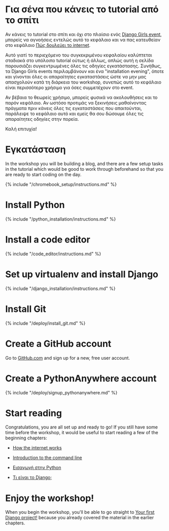 # Για σένα που κάνεις το tutorial από το σπίτι

Αν κάνεις το tutorial στο σπίτι και όχι στο πλαίσιο ενός [Django Girls event](https://djangogirls.org/events/), μπορείς να αγνοήσεις εντελώς αυτό το κεφάλαιο και να πας κατευθείαν στο κεφάλαιο [Πώς δουλεύει το internet](../how_the_internet_works/README.md).

Αυτό γιατί το περιεχόμενο του συγκεκριμένου κεφαλαίου καλύπτεται σταδιακά στο υπόλοιπο tutorial ούτως ή άλλως, απλώς αυτή η σελίδα παρουσιάζει συγκεντρωμένες όλες τις οδηγίες εγκατάστασης. Συνήθως, τα Django Girls events περιλαμβάνουν και ένα "installation evening", όποτε και γίνονται όλες οι απαραίτητες εγκαταστάσεις ώστε να μην μας απασχολούν κατά τη διάρκεια του workshop, συνεπώς αυτό το κεφάλαιο είναι περισσότερο χρήσιμο για όσες συμμετέχουν στο event.

Αν βέβαια το θεωρείς χρήσιμο, μπορείς φυσικά να ακολουθήσεις και το παρόν κεφάλαιο. Αν ωστόσο προτιμάς να ξεκινήσεις μαθαίνοντας πράγματα πριν κάνεις όλες τις εγκαταστάσεις που απαιτούνται, παράλειψε το κεφάλαιο αυτό και εμείς θα σου δώσουμε όλες τις απαραίτητες οδηγίες στην πορεία.

Καλή επιτυχία!

# Εγκατάσταση

In the workshop you will be building a blog, and there are a few setup tasks in the tutorial which would be good to work through beforehand so that you are ready to start coding on the day.

<!--sec data-title="Chromebook setup (if you're using one)"
data-id="chromebook_setup" data-collapse=true ces--> {% include "/chromebook_setup/instructions.md" %} 

<!--endsec-->

# Install Python

{% include "/python_installation/instructions.md" %}

# Install a code editor

{% include "/code_editor/instructions.md" %}

# Set up virtualenv and install Django

{% include "/django_installation/instructions.md" %}

# Install Git

{% include "/deploy/install_git.md" %}

# Create a GitHub account

Go to [GitHub.com](https://www.github.com) and sign up for a new, free user account.

# Create a PythonAnywhere account

{% include "/deploy/signup_pythonanywhere.md" %}

# Start reading

Congratulations, you are all set up and ready to go! If you still have some time before the workshop, it would be useful to start reading a few of the beginning chapters:

* [How the internet works](../how_the_internet_works/README.md)

* [Introduction to the command line](../intro_to_command_line/README.md)

* [Εισαγωγή στην Python](../python_introduction/README.md)

* [Τι είναι το Django;](../django/README.md)

# Enjoy the workshop!

When you begin the workshop, you'll be able to go straight to [Your first Django project!](../django_start_project/README.md) because you already covered the material in the earlier chapters.